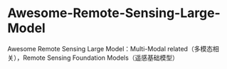 # Awesome-Remote-Sensing-Large-Model
Awesome Remote Sensing Large Model：Multi-Modal related（多模态相关），Remote Sensing Foundation Models（遥感基础模型）
